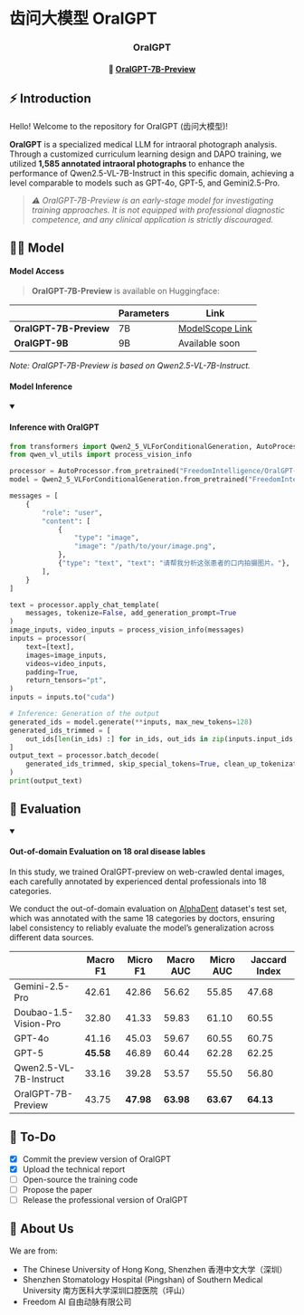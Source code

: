 # 齿问大模型 OralGPT

<div align="center">
<h3>
  OralGPT
</h3>
</div>

<div align="center">
<h4>
 🤖 <a href="https://www.modelscope.cn/models/Eric3200C/OralGPT-7B-Preview" target="_blank">OralGPT-7B-Preview</a>
</h4>
</div>

## ⚡ Introduction
Hello! Welcome to the repository for OralGPT (齿问大模型)!

**OralGPT** is a specialized medical LLM for intraoral photograph analysis. Through a customized curriculum learning design and DAPO training, we utilized **1,585 annotated intraoral photographs** to enhance the performance of Qwen2.5-VL-7B-Instruct in this specific domain, achieving a level comparable to models such as GPT-4o, GPT-5, and Gemini2.5-Pro.

> *⚠️ OralGPT-7B-Preview is an early-stage model for investigating training approaches. It is not equipped with professional diagnostic competence, and any clinical application is strictly discouraged.* 

## 👨‍⚕️ Model

#### Model Access

> **OralGPT-7B-Preview** is available on Huggingface:

|                        | Parameters |  Link                                                                  |
| ---------------------- | ---------- | --------------------------------------------------------------------- |
| **OralGPT-7B-Preview**  | 7B         | [ModelScope Link](https://www.modelscope.cn/models/Eric3200C/OralGPT-7B-Preview) |
| **OralGPT-9B** | 9B       |  Available soon  |

*Note: OralGPT-7B-Preview is based on Qwen2.5-VL-7B-Instruct.*

#### Model Inference

<details open>
<summary><h4>Inference with OralGPT</h4></summary>

```python
from transformers import Qwen2_5_VLForConditionalGeneration, AutoProcessor
from qwen_vl_utils import process_vision_info

processor = AutoProcessor.from_pretrained("FreedomIntelligence/OralGPT-7B-Preview")
model = Qwen2_5_VLForConditionalGeneration.from_pretrained("FreedomIntelligence/OralGPT-7B-Preview", torch_dtype="auto", device_map="auto")

messages = [
    {
        "role": "user",
        "content": [
            {
                "type": "image",
                "image": "/path/to/your/image.png",
            },
            {"type": "text", "text": "请帮我分析这张患者的口内拍摄图片。"},
        ],
    }
]

text = processor.apply_chat_template(
    messages, tokenize=False, add_generation_prompt=True
)
image_inputs, video_inputs = process_vision_info(messages)
inputs = processor(
    text=[text],
    images=image_inputs,
    videos=video_inputs,
    padding=True,
    return_tensors="pt",
)
inputs = inputs.to("cuda")

# Inference: Generation of the output
generated_ids = model.generate(**inputs, max_new_tokens=128)
generated_ids_trimmed = [
    out_ids[len(in_ids) :] for in_ids, out_ids in zip(inputs.input_ids, generated_ids)
]
output_text = processor.batch_decode(
    generated_ids_trimmed, skip_special_tokens=True, clean_up_tokenization_spaces=False
)
print(output_text)
```
</details>

## 🧐 Evaluation

<details open>
<summary><h4>Out-of-domain Evaluation on 18 oral disease lables</h4></summary>

In this study, we trained OralGPT-preview on web-crawled dental images, each carefully annotated by experienced dental professionals into 18 categories.

We conduct the out-of-domain evaluation on [AlphaDent](https://www.kaggle.com/competitions/alpha-dent) dataset's test set, which was annotated with the same 18 categories by doctors, ensuring label consistency to reliably evaluate the model’s generalization across different data sources.

|      | Macro F1 | Micro F1 | Macro AUC | Micro AUC | Jaccard Index |
| ----- | ----- | ----- | ----- | ----- | ----- |
| Gemini-2.5-Pro | 42.61 | 42.86 | 56.62 | 55.85 | 47.68 |
| Doubao-1.5-Vision-Pro | 32.80 | 41.33 | 59.83 | 61.10 | 60.55 |
| GPT-4o | 41.16 | 45.03 | 59.67 | 60.55 | 60.75 |
| GPT-5 | **45.58** | 46.89 | 60.44 | 62.28 | 62.25 |
| Qwen2.5-VL-7B-Instruct | 33.16 | 39.28 | 53.57 | 55.50 | 56.80 |
| OralGPT-7B-Preview | 43.75 | **47.98** | **63.98** | **63.67** | **64.13** |
</details>

## 🎯 To-Do
- [x] Commit the preview version of OralGPT
- [x] Upload the technical report
- [ ] Open-source the training code
- [ ] Propose the paper
- [ ] Release the professional version of OralGPT

##  📖 About Us
We are from:
- The Chinese University of Hong Kong, Shenzhen 香港中文大学（深圳）
- Shenzhen Stomatology Hospital (Pingshan) of Southern Medical University 南方医科大学深圳口腔医院（坪山）
- Freedom AI 自由动脉有限公司

